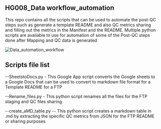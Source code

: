## HG008_Data workflow_automation

This repo contains all the scripts that can be used to automate the post-QC steps such as generate a template README and also QC metrics sharing and filling out the metrics in the Manifest and the README. Multiple python scripts are available to use for automation of some of the Post-QC steps done after Mapping and QC data is generated

![Data_automation_workflow](https://github.com/user-attachments/assets/19131607-dce5-44b8-9ef3-3bfbf64e6838)

## Scripts file list 

--SheetstoDocs.py - This Google App script converts the Google sheets to a Google Docs that can be used to convert to markdown file format for a Template README for a FTP

--Rename_files.py - This python script renames all the files for the FTP staging and QC files sharing

--create_aMD_table.py -- This python script creates a markdown table in .md by extracting the specific QC metrics from JSON for the FTP README or sharing purposes
